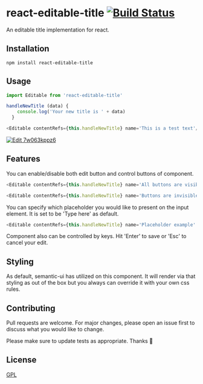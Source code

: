 # react-editable-title [![Build Status](https://travis-ci.org/CeamKrier/react-editable-title.svg?branch=master)](https://travis-ci.org/CeamKrier/react-editable-title)

An editable title implementation for react.

## Installation



```
npm install react-editable-title
```

## Usage

```javascript
import Editable from 'react-editable-title'

handleNewTitle (data) {
    console.log('Your new title is ' + data)
  }

<Editable contentRefs={this.handleNewTitle} name='This is a test text'/>

```

[![Edit 7w063kppz6](https://codesandbox.io/static/img/play-codesandbox.svg)](https://codesandbox.io/s/7w063kppz6)



## Features
You can enable/disable both edit button and control buttons of component.

```javascript
<Editable contentRefs={this.handleNewTitle} name='All buttons are visible' editButton controlButtons />
```
```javascript
<Editable contentRefs={this.handleNewTitle} name='Buttons are invisible' />
```

You can specify which placeholder you would like to present on the input element. It is set to be 'Type here' as default.

```javascript
<Editable contentRefs={this.handleNewTitle} name='Placeholder example' placeholder='Enter new ID' />
```

Component also can be controlled by keys. Hit 'Enter' to save or 'Esc' to cancel your edit.

## Styling
As default, semantic-ui has utilized on this component. It will render via that styling as out of the box but you always can override it with your own css rules.


## Contributing
Pull requests are welcome. For major changes, please open an issue first to discuss what you would like to change.

Please make sure to update tests as appropriate.
Thanks :raised_hands:


## License
[GPL](https://choosealicense.com/licenses/gpl-3.0/)
